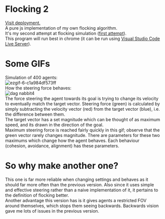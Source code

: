 # Flocking 2
[Visit deployment.](https://elliot-mb.github.io/flocking-2/)\
A pure js implementation of my own flocking algorithm.\
It's my second attempt at flocking simulation ([first attempt](https://github.com/ElliotSemiColon/flocking)).\
This program will run best in chrome (it can be run using [Visual Studio Code Live Server](https://marketplace.visualstudio.com/items?itemName=ritwickdey.LiveServer)).

# Some GIFs
Simulation of 400 agents:\
![ezgif-6-c1a984df573ff](https://user-images.githubusercontent.com/45922387/122753032-9198e100-d289-11eb-92fd-52951869d2bd.gif)\
How the steering force behaves:\
![dag nabbit4](https://user-images.githubusercontent.com/45922387/122754275-5ac3ca80-d28b-11eb-8e65-b6ab1b3e9da3.gif)\
The force steering the agent towards its goal is trying to change its velocity to eventually match the target vector.
Steering force (green) is calculated by simply subtracting the velocity vector (red) from the target vector (blue), i.e. the difference between them.\
The target vector has a set magnitude which can be thought of as maximum speed, and its drawn in the direction of the goal.\
Maximum steering force is reached fairly quickly in this gif; observe that the green vector rarely changes magnitude. There are parameters for these two maximums which change how the agent behaves. Each behaviour (cohesion, avoidance, alignment) has these parameters.

# So why make another one?
This one is far more reliable when changing settings and behaves as it should far more often than the previous version. Also since it uses simple and effective steering rather than a naive implementation of it, it pertains to the definition of flocking better.\
Another advantage this version has is it gives agents a restricted FOV around themselves, which stops them seeing backwards. Backwards vision gave me lots of issues in the previous version.
